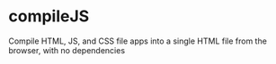 # compileJS
Compile HTML, JS, and CSS file apps into a single HTML file from the browser, with no dependencies
